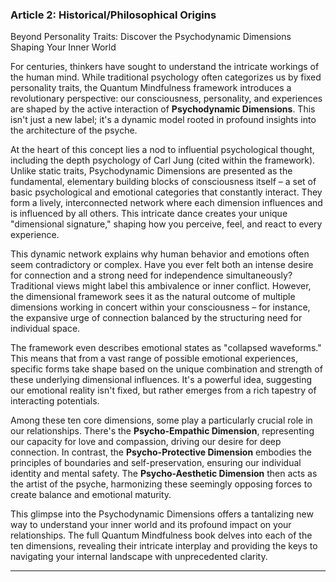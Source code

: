 ### Article 2: Historical/Philosophical Origins
Beyond Personality Traits: Discover the Psychodynamic Dimensions Shaping Your Inner World

For centuries, thinkers have sought to understand the intricate workings of the human mind. While traditional psychology often categorizes us by fixed personality traits, the Quantum Mindfulness framework introduces a revolutionary perspective: our consciousness, personality, and experiences are shaped by the active interaction of **Psychodynamic Dimensions**. This isn't just a new label; it's a dynamic model rooted in profound insights into the architecture of the psyche.

At the heart of this concept lies a nod to influential psychological thought, including the depth psychology of Carl Jung (cited within the framework). Unlike static traits, Psychodynamic Dimensions are presented as the fundamental, elementary building blocks of consciousness itself – a set of basic psychological and emotional categories that constantly interact. They form a lively, interconnected network where each dimension influences and is influenced by all others. This intricate dance creates your unique "dimensional signature," shaping how you perceive, feel, and react to every experience.

This dynamic network explains why human behavior and emotions often seem contradictory or complex. Have you ever felt both an intense desire for connection and a strong need for independence simultaneously? Traditional views might label this ambivalence or inner conflict. However, the dimensional framework sees it as the natural outcome of multiple dimensions working in concert within your consciousness – for instance, the expansive urge of connection balanced by the structuring need for individual space.

The framework even describes emotional states as "collapsed waveforms." This means that from a vast range of possible emotional experiences, specific forms take shape based on the unique combination and strength of these underlying dimensional influences. It's a powerful idea, suggesting our emotional reality isn't fixed, but rather emerges from a rich tapestry of interacting potentials.

Among these ten core dimensions, some play a particularly crucial role in our relationships. There's the **Psycho-Empathic Dimension**, representing our capacity for love and compassion, driving our desire for deep connection. In contrast, the **Psycho-Protective Dimension** embodies the principles of boundaries and self-preservation, ensuring our individual identity and mental safety. The **Psycho-Aesthetic Dimension** then acts as the artist of the psyche, harmonizing these seemingly opposing forces to create balance and emotional maturity.

This glimpse into the Psychodynamic Dimensions offers a tantalizing new way to understand your inner world and its profound impact on your relationships. The full Quantum Mindfulness book delves into each of the ten dimensions, revealing their intricate interplay and providing the keys to navigating your internal landscape with unprecedented clarity.

---